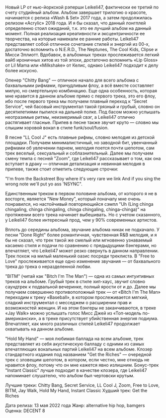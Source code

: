 Новый LP от нью-йоркской рэперши Leikeli47, фактически ее третий по счету студийный альбом. Альбом завершает трилогию о красоте, начинается с релиза «Wash & Set» 2017 года, а затем продолжилась релизом «Acrylic» 2018 года. И я бы сказал, что данный лонгплей определенно стоил ожиданий, т.к. это ее лучший альбом на данный момент. Полная реализация креативности и эксцентричности ее творчества, на которые намекали ее ранние работы. Leikeli47 представляет собой отличное сочетание стилей и энергий из 00-х, достаточно вспомнить о N.E.R.D., The Neptunes, The Cool Kids, Clipse и Мисси Эллиотт. Вдобавок, в альбомных треках прослеживается легкий вайб ироничных хитов из той эпохи, достаточно вспомнить «Lip Gloss» от Lil Mama или «Milkshake» от Келис, однако Leikeli47 подходит к делу более искусно.

Опенер "Chitty Bang" — отличное начало для всего альбома с бахвальными рифмами, причудливым флоу, а всё вместе составляет милую, но смертельную комбинацию. Еще одна особенность, которая мне нравится в данном альбоме прямо с первого трека, это его флоу, ибо после первого трека мы получаем плавный переход к "Secret Service", чей басовый инструментал такой грязный и грубый, словно он десятилетиями пылился на дальней полке. Под басом можно услышать неотразимые ритмы, неизмеримый свэг, а Leikeli47 отлично растягивает гласные. Припев в песне также звучит круто — словно мы слышим хоровой вокал в стиле funk/soul/fusion.

В песне "LL Cool J" есть плавные рифмы, словно мелодия из детской площадки. Получаем минималистичный, но заводной бит, увенчанный рифмами об увлечении парнем, мелодия поется почти шепотом, сам трек веселый, сексуальный и соблазнительный. Далее мы получаем смену темпа с песней "Zoom", где Leikeli47 рассказывает о том, как она вступает в драку — отличная детализация и невинная мелодия в припеве, также стоит отметить следующие строчки:

"I'm from the Backstreet Boy where it's very rare we link
And if you sing the wrong note we'll put yo ass 'NSYNC".

Единственным треком в первом половине альбома, от которого я не в восторге, является "New Money", который поначалу мне очень понравился, но настойчивый повторяющийся сэмпл "Uh (Ling chinga chingaling, chinga chingaling, chinga chingaling, chinga-chinga)" на протяжении всего трека начинает выбешивать. Но с учетом сказанного, у Leikeli47 более интересный прод, чем у 90% современных артистов.

Вплоть до середины альбома, звучание альбома никак не подкачало. У песни "Done Right" более романтичная, чувственная R&B мелодия, и я бы не сказал, что трек такой же смелый или мгновенно узнаваемый касаемо стиля и подачи по сравнению с предыдущими бэнгерами, но впечатляет, что Leikeli47 может резко свернуть в данном направлении. Трек похож на милый маленький оазис посреди треклиста. В "Free to Love" прослеживается еще одно изменение звучания — от бахвального трека до трека о неразделенной любви.

"BITM" (читай как "Bitch I'm The Man") — одна из самых интуитивных треков на альбоме. Грубый трек в стиле хип-хаус, звучит словно саундтрек к подвальной вечеринке, полный ярости от и до. Далее мы получаем совершенно противоположный трек — от «Bitch I'm The Man» переходим к треку «Baseball», в котором прослеживается мягкий, сладкий инструментал с месседжем о расширении прав и возможностей женщин. И на этом бэнгеры не заканчиваются, в треке «Jay Walk» можно услышать голос Мисс Джей из «Топ-модель по-американски», а в треке присутствует убийственная энергия подиума. Впечатляет, как много различных стилей Leikeli47 продолжает охватывать на данном альбоме.

"Hold My Hand" — моя любимая баллада на всем альбоме, трек представляет из себя акустическую балладу с одними из самых впечатляющих вокальных партий Leikeli47 на всем альбоме. Клозер стандартного издания под названием "Get the Riches" — очередной трек с зловещим шепотом, в котором, если честно, мне отнюдь не нравится флоу, потому что он мне кажется явно излишним. Бонус-трек "Instant Classic" лучше подходит в качестве клозера, где Leikeli47 напоминает слушателю, что альбом был чертовски крутым.

Лучшие треки: Chitty Bang, Secret Service, LL Cool J, Zoom, Free to Love, BITM, Jay Walk, Hold My Hand, Instant Classic
Худший трек: Get the Riches

Дата релиза: 13 мая 2022 года
Жанр: alternative hip hop, bamgers
Оценка: DECENT 8
